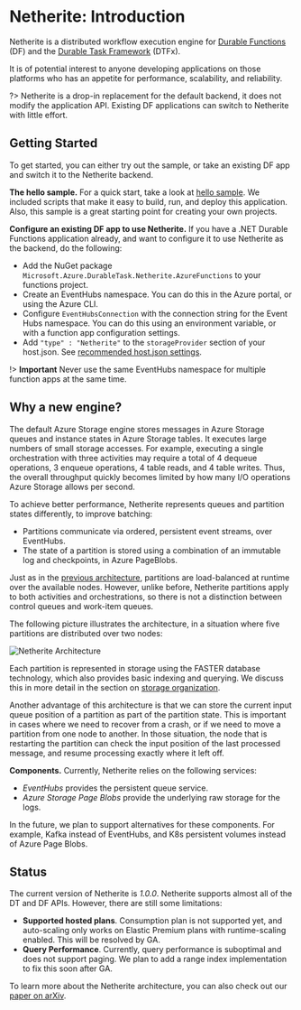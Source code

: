 # Netherite: Introduction

Netherite is a distributed workflow execution engine for [Durable Functions](https://github.com/Azure/azure-functions-durable-extension) (DF) and the [Durable Task Framework](https://github.com/Azure/durabletask/) (DTFx). 

It is of potential interest to anyone developing applications on those platforms who has an appetite for performance, scalability, and reliability. 

?> Netherite is a drop-in replacement for the default backend, it does not modify the application API. Existing DF applications can switch to Netherite with little effort.

## Getting Started

To get started, you can either try out the sample, or take an existing DF app and switch it to the Netherite backend.

**The hello sample.**
For a quick start, take a look at [hello sample](hello-sample). We included scripts that make it easy to build, run, and deploy this application. Also, this sample is a great starting point for creating your own projects.

**Configure an existing DF app to use Netherite.**
If you have a .NET Durable Functions application already, and want to configure it to use Netherite as the backend, do the following:
- Add the NuGet package `Microsoft.Azure.DurableTask.Netherite.AzureFunctions` to your functions project.
- Create an EventHubs namespace. You can do this in the Azure portal, or using the Azure CLI.
- Configure `EventHubsConnection` with the connection string for the Event Hubs namespace. You can do this using an environment variable, or with a function app configuration settings.
- Add `"type" : "Netherite"` to the `storageProvider` section of your host.json. See [recommended host.json settings](settings).

!> **Important** Never use the same EventHubs namespace for multiple function apps at the same time.

## Why a new engine?

The default Azure Storage engine stores messages in Azure Storage queues and instance states in Azure Storage tables. It executes large numbers of small storage accesses. For example, executing a single orchestration with three activities may require a total of 4 dequeue operations, 3 enqueue operations, 4 table reads, and 4 table writes. Thus, the overall throughput quickly becomes limited by how many I/O operations Azure Storage allows per second. 

To achieve better performance, Netherite represents queues and partition states differently, to improve batching:
- Partitions communicate via ordered, persistent event streams, over EventHubs.
- The state of a partition is stored using a combination of an immutable log and checkpoints, in Azure PageBlobs.

Just as in the [previous architecture](https://docs.microsoft.com/en-us/azure/azure-functions/durable/durable-functions-perf-and-scale#orchestrator-scale-out), partitions are load-balanced at runtime over the available nodes. However, unlike before, Netherite partitions apply to both activities and orchestrations, so there is not a distinction between control queues and work-item queues.

The following picture illustrates the architecture, in a situation where five partitions are distributed over two nodes:

![Netherite Architecture](images/partitions.png)

Each partition is represented in storage using the FASTER database technology, which also provides basic indexing and querying. We discuss this in more detail in the section on [storage organization](storage?id=description-of-storage-content). 

Another advantage of this architecture is that we can store the current input queue position of a partition as part of the partition state. This is important in cases where we need to recover from a crash, or if we need to move a partition from one node to another. In those situation, the node that is restarting the partition can check the input position of the last processed message, and resume processing exactly where it left off. 

**Components.** Currently, Netherite relies on the following services:
- *EventHubs* provides the persistent queue service.
- *Azure Storage Page Blobs* provide the underlying raw storage for the logs.

In the future, we plan to support alternatives for these components. For example, Kafka instead of EventHubs, and K8s persistent volumes instead of Azure Page Blobs.

## Status

The current version of Netherite is *1.0.0*. Netherite supports almost all of the DT and DF APIs. However, there are still some limitations:

- **Supported hosted plans**. Consumption plan is not supported yet, and auto-scaling only works on Elastic Premium plans with runtime-scaling enabled. This will be resolved by GA.
- **Query Performance**. Currently, query performance is suboptimal and does not support paging. We plan to add a range index implementation to fix this soon after GA.

To learn more about the Netherite architecture, you can also check out our [paper on arXiv](https://arxiv.org/abs/2103.00033).

